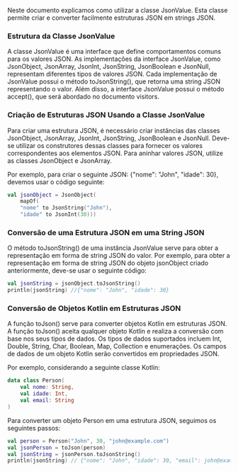 Neste documento explicamos como utilizar a classe JsonValue. Esta classe permite criar e converter facilmente estruturas JSON em strings JSON.

### Estrutura da Classe JsonValue

A classe JsonValue é uma interface que define comportamentos comuns para os valores JSON.
As implementações da interface JsonValue, como JsonObject, JsonArray, JsonInt, JsonString, JsonBoolean e JsonNull, representam diferentes tipos de valores JSON.
Cada implementação de JsonValue possui o método toJsonString(), que retorna uma string JSON representando o valor.
Além disso, a interface JsonValue possui o método accept(), que será abordado no documento visitors.
### Criação de Estruturas JSON Usando a Classe JsonValue

Para criar uma estrutura JSON, é necessário criar instâncias das classes JsonObject, JsonArray, JsonInt, JsonString, JsonBoolean e JsonNull.
Deve-se utilizar os construtores dessas classes para fornecer os valores correspondentes aos elementos JSON.
Para aninhar valores JSON, utilize as classes JsonObject e JsonArray.

Por exemplo, para criar o seguinte JSON: {"nome": "John", "idade": 30}, devemos usar o código seguinte:
````kotlin
val jsonObject = JsonObject(
    mapOf(
    "nome" to JsonString("John"),
    "idade" to JsonInt(30)))
````

### Conversão de uma Estrutura JSON em uma String JSON

O método toJsonString() de uma instância JsonValue serve para obter a representação em forma de string JSON do valor.
Por exemplo, para obter a representação em forma de string JSON do objeto jsonObject criado anteriormente, deve-se usar o seguinte código:
````kotlin
val jsonString = jsonObject.toJsonString()
println(jsonString) //{"nome": "John", "idade": 30}
````

### Conversão de Objetos Kotlin em Estruturas JSON

A função toJson() serve para converter objetos Kotlin em estruturas JSON.
A função toJson() aceita qualquer objeto Kotlin e realiza a conversão com base nos seus tipos de dados.
Os tipos de dados suportados incluem Int, Double, String, Char, Boolean, Map, Collection e enumerações.
Os campos de dados de um objeto Kotlin serão convertidos em propriedades JSON.

Por exemplo, considerando a seguinte classe Kotlin:
````kotlin
data class Person(
    val nome: String,
    val idade: Int,
    val email: String
)
````
Para converter um objeto Person em uma estrutura JSON, seguimos os seguintes passos:

````kotlin
val person = Person("John", 30, "john@example.com")
val jsonPerson = toJson(person)
val jsonString = jsonPerson.toJsonString()
println(jsonString) // {"nome": "John", "idade": 30, "email": john@example.com"}
````
